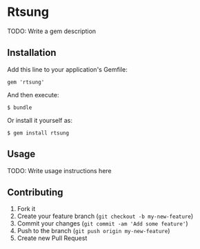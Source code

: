 # Rtsung

TODO: Write a gem description

## Installation

Add this line to your application's Gemfile:

    gem 'rtsung'

And then execute:

    $ bundle

Or install it yourself as:

    $ gem install rtsung

## Usage

TODO: Write usage instructions here

## Contributing

1. Fork it
2. Create your feature branch (`git checkout -b my-new-feature`)
3. Commit your changes (`git commit -am 'Add some feature'`)
4. Push to the branch (`git push origin my-new-feature`)
5. Create new Pull Request
